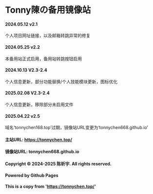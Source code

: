 # Tonny陳の备用镜像站
#### 2024.05.12 v2.1
个人项目网址链接，以及邮箱转跳异常的修复
#### 2024.05.25 v2.2
本备用站正式启用，备用站转跳按钮启用
#### 2024.10.13 V2.3-2.4
个人信息更新，部分功能替换/个人技能模块更新，图标优化
#### 2025.02.08 V2.3-2.4
个人信息更新，移除部分未启用文件
#### 2025.04.22 v2.5
域名‘tonnychen168.top’过期，镜像站URL变更为‘tonnychen668.github.io’
#### 主站URL: https://tonnychen.top/
#### 镜像站URL: tonnychen668.github.io
#### Copyright © 2024-2025 陈昕宇. All rights reserved.
#### Powered by Github Pages
#### This is a copy from 'https://tonnychen.top/'
